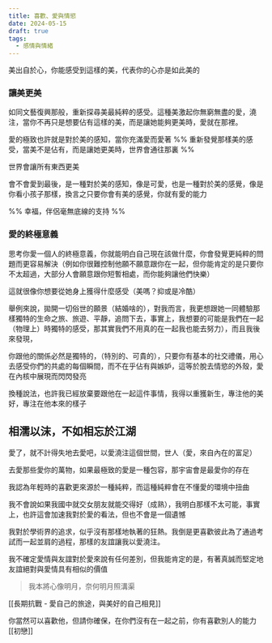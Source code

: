 ```yaml
---
title: 喜歡、愛與情慾
date: 2024-05-15
draft: true
tags:
  - 感情與情緒
---
```


美出自於心，你能感受到這樣的美，代表你的心亦是如此美的
### 讓美更美
如同文藝復興那般，重新探尋美最純粹的感受。這種美激起你無窮無盡的愛，澆注，當你不再只是想要佔有這樣的美，而是讓她能夠更美時，愛就在那裡。

愛的極致也許就是對於美的感知，當你充滿愛而愛著
%% 重新發覺那樣美的感受，當美不是佔有，而是讓她更美時，世界會通往那裏 %%

世界會讓所有東西更美

會不會愛到最後，是一種對於美的感知，像是可愛，也是一種對於美的感覺，像是你看小孩子那樣，換言之只要你會有美的感覺，你就有愛的能力

%% 幸福，伴侶毫無底線的支持 %%

### 愛的終極意義
思考你愛一個人的終極意義，你就能明白自己現在該做什麼，你會發覺更純粹的問題而更容易解決（例如你很難控制他願不願意跟你在一起，但你能肯定的是只要你不太超過，大部分人會願意跟你短暫相處，而你能夠讓他們快樂）

這就很像你想要從她身上獲得什麼感受（美嗎？抑或是冷酷）

舉例來說，拋開一切俗世的願景（結婚啥的），對我而言，我更想跟她一同體驗那樣獨特的生命之旅、旅遊、平靜，追問下去，事實上，我想要的可能是我們在一起（物理上）時獨特的感受，那其實我們不用真的在一起我也能去努力），而且我後來發現，

你跟他的關係必然是獨特的，（特別的、可貴的），只要你有基本的社交禮儀，用心去感受你們的共處的每個瞬間，而不在乎佔有與嫉妒，這等於脫去情慾的外殼，愛在內核中展現而閃閃發亮

換種說法，也許我已經放棄要跟他在一起這件事情，我得以重獲新生，專注他的美好，專注在他本來的樣子


## 相濡以沫，不如相忘於江湖

愛了，就不計得失地去愛吧，以愛澆注這個世間，世人（愛，來自內在的富足）

去愛那些愛你的萬物，如果最極致的愛是一種包容，那宇宙會是最愛你的存在

我認為年輕時的喜歡更來源於一種純粹，而這種純粹會在不懂愛的環境中扭曲

我不會說如果我國中就交女朋友就能交得好（成熟），我明白那樣不太可能，事實上，也許這會加速我對於愛的看法，但也不會是一個遺憾

我對於學術界的追求，似乎沒有那樣地執著的狂熱。我倒是更喜歡彼此為了通過考試而一起並肩的過程，那樣的友誼讓我以愛澆注。

我不確定愛情與友誼對於愛來說有任何差別，但我能肯定的是，有著真誠而堅定地友誼絕對與愛情具有相似的價值


>我本將心像明月，奈何明月照溝渠

[[長期抗戰 - 愛自己的旅途，與美好的自己相見]]

你當然可以喜歡他，但請你確保，在你們沒有在一起之前，你有喜歡別人的能力
[[初戀]]